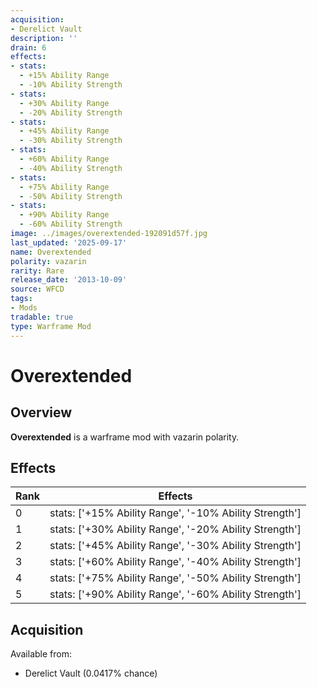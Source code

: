 ```yaml
---
acquisition:
- Derelict Vault
description: ''
drain: 6
effects:
- stats:
  - +15% Ability Range
  - -10% Ability Strength
- stats:
  - +30% Ability Range
  - -20% Ability Strength
- stats:
  - +45% Ability Range
  - -30% Ability Strength
- stats:
  - +60% Ability Range
  - -40% Ability Strength
- stats:
  - +75% Ability Range
  - -50% Ability Strength
- stats:
  - +90% Ability Range
  - -60% Ability Strength
image: ../images/overextended-192091d57f.jpg
last_updated: '2025-09-17'
name: Overextended
polarity: vazarin
rarity: Rare
release_date: '2013-10-09'
source: WFCD
tags:
- Mods
tradable: true
type: Warframe Mod
---
```


# Overextended

## Overview

**Overextended** is a warframe mod with vazarin polarity.

## Effects

| Rank | Effects |
|------|----------|
| 0 | stats: ['+15% Ability Range', '-10% Ability Strength'] |
| 1 | stats: ['+30% Ability Range', '-20% Ability Strength'] |
| 2 | stats: ['+45% Ability Range', '-30% Ability Strength'] |
| 3 | stats: ['+60% Ability Range', '-40% Ability Strength'] |
| 4 | stats: ['+75% Ability Range', '-50% Ability Strength'] |
| 5 | stats: ['+90% Ability Range', '-60% Ability Strength'] |

## Acquisition

Available from:
- Derelict Vault (0.0417% chance)

